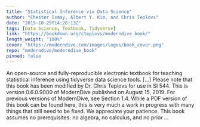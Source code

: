 ```yaml
---
title: "Statistical Inference via Data Science"
author: "Chester Ismay, Albert Y. Kim, and Chris Teplovs"
date: "2019-10-29T14:20:13Z"
tags: [Data Science, Textbook, Tidyverse]
link: "https://bookdown.org/cteplovs/moderndive_book/"
length_weight: "100%"
cover: "https://moderndive.com/images/logos/book_cover.png"
repo: "moderndive/moderndive_book"
pinned: false
---
```


An open-source and fully-reproducible electronic textbook for teaching statistical inference using tidyverse data science tools. [...] Please note that this book has been modified by Dr. Chris Teplovs for use in SI 544. This is version 0.6.0.9000 of ModernDive published on August 15, 2019. For previous versions of ModernDive, see Section 1.4. While a PDF version of this book can be found here, this is very much a work in progress with many things that still need to be fixed. We appreciate your patience. This book assumes no prerequisites: no algebra, no calculus, and no prior ...

